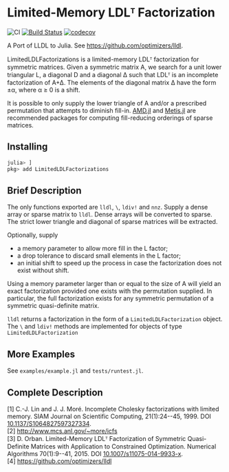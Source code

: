 # Limited-Memory LDLᵀ Factorization

![CI](https://github.com/JuliaSmoothOptimizers/LimitedLDLFactorizations.jl/workflows/CI/badge.svg?branch=master)
[![Build Status](https://api.cirrus-ci.com/github/JuliaSmoothOptimizers/LimitedLDLFactorizations.jl.svg)](https://cirrus-ci.com/github/JuliaSmoothOptimizers/LimitedLDLFactorizations.jl)
[![codecov](https://codecov.io/gh/JuliaSmoothOptimizers/LimitedLDLFactorizations.jl/branch/master/graph/badge.svg)](https://codecov.io/gh/JuliaSmoothOptimizers/LimitedLDLFactorizations.jl)

A Port of LLDL to Julia.
See https://github.com/optimizers/lldl.

LimitedLDLFactorizations is a limited-memory LDLᵀ factorization for symmetric matrices.
Given a symmetric matrix A, we search for a unit lower triangular L, a
diagonal D and a diagonal ∆ such that LDLᵀ is an incomplete factorization
of A+∆. The elements of the diagonal matrix ∆ have the form ±α, where α ≥ 0
is a shift.

It is possible to only supply the lower triangle of A and/or a prescribed permutation that attempts to diminish fill-in.
[AMD.jl](https://github.com/JuliaSmoothOptimizers/AMD.jl) and [Metis.jl](https://github.com/JuliaSparse/Metis.jl) are recommended packages for computing fill-reducing orderings of sparse matrices.

## Installing

```julia
julia> ]
pkg> add LimitedLDLFactorizations
```

## Brief Description

The only functions exported are `lldl`, `\`, `ldiv!` and `nnz`.
Supply a dense array or sparse matrix to `lldl`.
Dense arrays will be converted to sparse.
The strict lower triangle and diagonal of sparse matrices will be extracted.

Optionally, supply
* a memory parameter to allow more fill in the L factor;
* a drop tolerance to discard small elements in the L factor;
* an initial shift to speed up the process in case the factorization does not exist without shift.

Using a memory parameter larger than or equal to the size of A will yield an
exact factorization provided one exists with the permutation supplied.
In particular, the full factorization exists for any symmetric permutation of a symmetric quasi-definite matrix.

`lldl` returns a factorization in the form of a `LimitedLDLFactorization` object.
The `\` and `ldiv!` methods are implemented for objects of type `LimitedLDLFactorization`

## More Examples

See `examples/example.jl` and `tests/runtest.jl`.

## Complete Description

[1] C.-J. Lin and J. J. Moré. Incomplete Cholesky factorizations with limited
    memory. SIAM Journal on Scientific Computing, 21(1):24--45, 1999.
    DOI [10.1137/S1064827597327334](https://doi.org/10.1137/S1064827597327334).
<br>
[2] http://www.mcs.anl.gov/~more/icfs
<br>
[3] D. Orban. Limited-Memory LDLᵀ Factorization of Symmetric Quasi-Definite
    Matrices with Application to Constrained Optimization. Numerical Algorithms
    70(1):9--41, 2015. DOI [10.1007/s11075-014-9933-x](https://doi.org/10.1007/s11075-014-9933-x).
<br>
[4] https://github.com/optimizers/lldl
